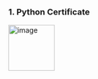 ### 1. Python Certificate


<img width="92" alt="image" src="![image](https://github.com/ainurasyikin/Certificates.md/assets/116057562/fa329b84-ae44-426b-b798-e6d0cb645065)
">
